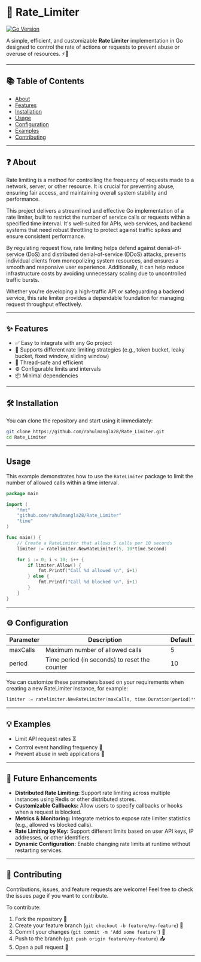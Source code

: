 # 🚦 Rate_Limiter

[![Go Version](https://img.shields.io/badge/go-1.24.4-blue.svg)](https://golang.org/dl/)

A simple, efficient, and customizable **Rate Limiter** implementation in Go designed to control the rate of actions or requests to prevent abuse or overuse of resources. ⚡️🐹


---


## 📚 Table of Contents

- [About](https://github.com/rahulmangla28/Rate_Limiter/new/main?filename=README.md#-about)  
- [Features](https://github.com/rahulmangla28/Rate_Limiter/new/main?filename=README.md#-features)  
- [Installation](https://github.com/rahulmangla28/Rate_Limiter/new/main?filename=README.md#-installation)  
- [Usage](https://github.com/rahulmangla28/Rate_Limiter/new/main?filename=README.md#-usage)  
- [Configuration](https://github.com/rahulmangla28/Rate_Limiter/new/main?filename=README.md#-configuration)  
- [Examples](https://github.com/rahulmangla28/Rate_Limiter/new/main?filename=README.md#-examples)  
- [Contributing](https://github.com/rahulmangla28/Rate_Limiter/new/main?filename=README.md#-contributing)  


---


## ❓ About

Rate limiting is a method for controlling the frequency of requests made to a network, server, or other resource. It is crucial for preventing abuse, ensuring fair access, and maintaining overall system stability and performance.

This project delivers a streamlined and effective Go implementation of a rate limiter, built to restrict the number of service calls or requests within a specified time interval. It's well-suited for APIs, web services, and backend systems that need robust throttling to protect against traffic spikes and ensure consistent performance.

By regulating request flow, rate limiting helps defend against denial-of-service (DoS) and distributed denial-of-service (DDoS) attacks, prevents individual clients from monopolizing system resources, and ensures a smooth and responsive user experience. Additionally, it can help reduce infrastructure costs by avoiding unnecessary scaling due to uncontrolled traffic bursts.

Whether you're developing a high-traffic API or safeguarding a backend service, this rate limiter provides a dependable foundation for managing request throughput effectively.

---


## ✨ Features

- ✅ Easy to integrate with any Go project  
- 🔄 Supports different rate limiting strategies (e.g., token bucket, leaky bucket, fixed window, sliding window)  
- 🧵 Thread-safe and efficient  
- ⚙️ Configurable limits and intervals  
- 📦 Minimal dependencies  


---


## 🛠 Installation

You can clone the repository and start using it immediately:

```bash
git clone https://github.com/rahulmangla28/Rate_Limiter.git
cd Rate_Limiter
```


---


## Usage

This example demonstrates how to use the `RateLimiter` package to limit the number of allowed calls within a time interval.

```go
package main

import (
    "fmt"
    "github.com/rahulmangla28/Rate_Limiter"
    "time"
)

func main() {
    // Create a RateLimiter that allows 5 calls per 10 seconds
    limiter := ratelimiter.NewRateLimiter(5, 10*time.Second)

    for i := 0; i < 10; i++ {
        if limiter.Allow() {
            fmt.Printf("Call %d allowed \n", i+1)
        } else {
            fmt.Printf("Call %d blocked \n", i+1)
        }
    }
}
```


---


## ⚙️ Configuration

| Parameter | Description                      | Default |
|-----------|--------------------------------|---------|
| maxCalls  | Maximum number of allowed calls | 5       |
| period    | Time period (in seconds) to reset the counter | 10      |

You can customize these parameters based on your requirements when creating a new RateLimiter instance, for example:

```go
limiter := ratelimiter.NewRateLimiter(maxCalls, time.Duration(period)*time.Second)
```


---


## 💡 Examples

- Limit API request rates ⏳  
- Control event handling frequency 🎯  
- Prevent abuse in web applications 🚫  


---


## 🚧 Future Enhancements

- **Distributed Rate Limiting:** Support rate limiting across multiple instances using Redis or other distributed stores.
- **Customizable Callbacks:** Allow users to specify callbacks or hooks when a request is blocked.
- **Metrics & Monitoring:** Integrate metrics to expose rate limiter statistics (e.g., allowed vs blocked calls).
- **Rate Limiting by Key:** Support different limits based on user API keys, IP addresses, or other identifiers.
- **Dynamic Configuration:** Enable changing rate limits at runtime without restarting services.


---


## 🤝 Contributing

Contributions, issues, and feature requests are welcome! Feel free to check the issues page if you want to contribute.

To contribute:

1. Fork the repository 🍴  
2. Create your feature branch (`git checkout -b feature/my-feature`) 🌿  
3. Commit your changes (`git commit -m 'Add some feature'`) 💬  
4. Push to the branch (`git push origin feature/my-feature`) 📤  
5. Open a pull request 🔀  


---
